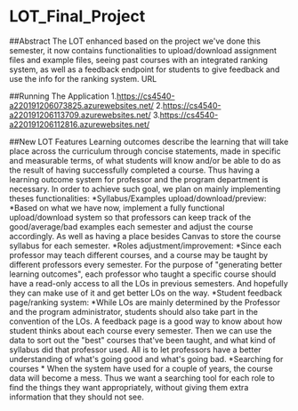 # LOT_Final_Project

##Abstract
The LOT enhanced based on the project we've done this semester, it now contains functionalities to upload/download assignment files and example files, seeing past courses with an integrated ranking system, as well as a feedback endpoint for students to give feedback and use the info for the ranking system.
URL

##Running The Application
1.https://cs4540-a220191206073825.azurewebsites.net/
2.https://cs4540-a220191206113709.azurewebsites.net/
3.https://cs4540-a220191206112816.azurewebsites.net/

##New LOT Features
Learning outcomes describe the learning that will take place across the curriculum through concise statements, made in specific and measurable terms, of what students will know and/or be able to do as the result of having successfully completed a course. Thus having a learning outcome system for professor and the program department is necessary. In order to achieve such goal, we plan on mainly implementing theses functionalities:
*Syllabus/Examples upload/download/preview:
	*Based on what we have now, implement a fully functional upload/download system so that professors can keep track of the good/average/bad examples each semester and adjust the course accordingly. As well as having a place besides Canvas to store the course syllabus for each semester.
*Roles adjustment/improvement:
	*Since each professor may teach different courses, and a course may be taught by different professors every semester. For the purpose of "generating better learning outcomes", each professor who taught a specific course should have a read-only access to all the LOs in previous semesters. And hopefully they can make use of it and get better LOs on the way.
*Student feedback page/ranking system: 
	*While LOs are mainly determined by the Professor and the program administrator, students should also take part in the convention of the LOs. A feedback page is a good way to know about how student thinks about each course every semester. Then we can use the data to sort out the "best" courses that've been taught, and what kind of syllabus did that professor used. All is to let professors have a better understanding of what's going good and what's going bad.
*Searching for courses
	* When the system have used for a couple of years, the course data will become a mess. Thus we want a searching tool for each role to find the things they want appropriately, without giving them extra information that they should not see.
